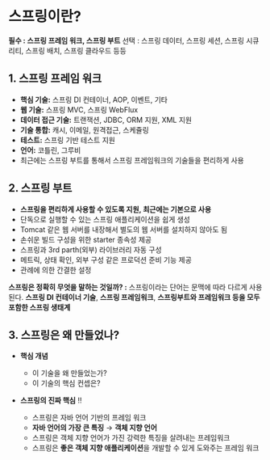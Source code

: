 # 스프링이란?

**필수 : 스프링 프레임 워크, 스프링 부트**
선택 : 스프링 데이터, 스프링 세션, 스프링 시큐리티, 스프링 배치, 스프링 클라우드 등등


## 1. **스프링 프레임 워크**

- **핵심 기술:** 스프링 DI 컨테이너, AOP, 이벤트, 기타
- **웹 기술:** 스프링 MVC, 스프링 WebFlux
- **데이터 접근 기술:** 트랜잭션, JDBC, ORM 지원, XML 지원
- **기술 통합:** 캐시, 이메일, 원격접근, 스케쥴링
- **테스트:** 스프링 기반 테스트 지원
- **언어:** 코틀린, 그루비
- 최근에는 스프링 부트를 통해서 스프링 프레임워크의 기술들을 편리하게 사용

## 2. **스프링 부트**

- **스프링을 편리하게 사용할 수 있도록 지원, 최근에는 기본으로 사용**
- 단독으로 실행할 수 있는 스프링 애플리케이션을 쉽게 생성
- Tomcat 같은 웹 서버를 내장해서 별도의 웹 서버를 설치하지 않아도 됨
- 손쉬운 빌드 구성을 위한 starter 종속성 제공
- 스프링과 3rd parth(외부) 라이브러리 자동 구성
- 메트릭, 상태 확인, 외부 구성 같은 프로덕션 준비 기능 제공
- 관례에 의한 간결한 설정


**스프링은 정확히 무엇을 말하는 것일까?
:** 스프링이라는 단어는 문맥에 따라 다르게 사용된다. **스프링 DI 컨테이너 기술**, **스프링 프레임워크**, **스프링부트와 프레임워크 등을 모두 포함한 스프링 생태계**



## 3. 스프링은 왜 만들었나?

- **핵심 개념**
    - 이 기술을 왜 만들었는가?
    - 이 기술의 핵심 컨셉은?

- **스프링의 진짜 핵심** ‼️
    - 스프링은 자바 언어 기반의 프레임 워크
    - **자바 언어의 가장 큰 특징** → **객체 지향 언어**
    - 스프링은 객체 지향 언어가 가진 강력한 특징을 살려내는 프레임워크
    - 스프링은 **좋은 객체 지향 애플리케이션**을 개발할 수 있게 도와주는 프레임 워크
